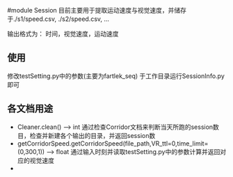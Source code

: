 #module Session
目前主要用于提取运动速度与视觉速度，并储存于./s1/speed.csv, ./s2/speed.csv, ... 

输出格式为：
时间，视觉速度，运动速度

## 使用
修改testSetting.py中的参数(主要为fartlek\_seq)
于工作目录运行SessionInfo.py即可

## 各文档用途
* Cleaner.clean() --> int
	通过检查Corridor文档来判断当天所跑的session数目，检查并新建各个输出的目录，并返回session数
* getCorridorSpeed.getCorridorSpeed(file\_path,VR\_ttl=0,time\_limit=(0,300,1)) --> float
	通过输入时刻并读取testSetting.py中的参数计算并返回对应的视觉速度
* 
